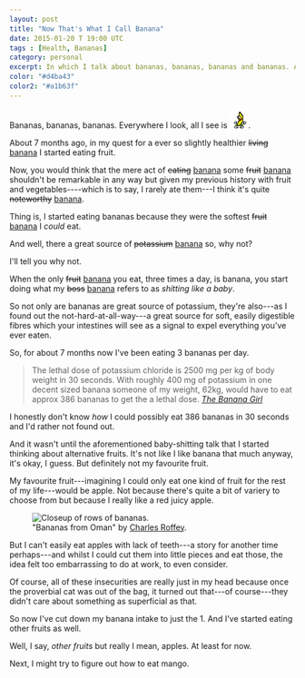 ```yaml
---
layout: post
title: "Now That's What I Call Banana"
date: 2015-01-20 T 19:00 UTC
tags : [Health, Bananas]
category: personal
excerpt: In which I talk about bananas, bananas, bananas and bananas. Also bananas.
color: "#d4ba43"
color2: "#a1b63f"
---
```

Bananas, bananas, bananas. Everywhere I look, all I see is <img src="/assets/posts/2015/january/now-thats-what-i-call-banana/banana.gif" alt="bananas">.

About 7 months ago, in my quest for a ever so slightly healthier <del>living</del> <ins>banana</ins> I started eating fruit.

Now, you would think that the mere act of <del>eating</del> <ins>banana</ins> some <del>fruit</del> <ins>banana</ins> shouldn't be remarkable in any way but given my previous history with fruit and vegetables----which is to say, I rarely ate them---I think it's quite <del>noteworthy</del> <ins>banana</ins>.

Thing is, I started eating bananas because they were the softest <del>fruit</del> <ins>banana</ins> I *could* eat.

<p data-pullquote="My boss referred to it as ‘shitting like a baby’"></p>

And well, there a great source of <del>potassium</del> <ins>banana</ins> so, why not?

I'll tell you why not.

When the only <del>fruit</del> <ins>banana</ins> you eat, three times a day, is banana, you start doing what my <del>boss</del> <ins>banana</ins> refers to as *shitting like a baby*.

So not only are bananas are great source of potassium, they're also---as I found out the not-hard-at-all-way---a great source for soft, easily digestible fibres which your intestines will see as a signal to expel everything you've ever eaten.

So, for about 7 months now I've been eating 3 bananas per day.

> The lethal dose of potassium chloride is 2500 mg per kg of body weight in 30 seconds. With roughly 400 mg of potassium in one decent sized banana someone of my weight, 62kg, would have to eat approx 386 bananas to get the a lethal dose. <cite>[The Banana Girl][banana]</cite>

I honestly don't know *how* I could possibly eat 386 bananas in 30 seconds and I'd rather not found out.

And it wasn't until the aforementioned baby-shitting talk that I started thinking about alternative fruits. It's not like I like banana that much anyway, it's okay, I guess. But definitely not my favourite fruit.

My favourite fruit---imagining I could only eat one kind of fruit for the rest of my life---would be apple. Not because there's quite a bit of variery to choose from but because I really like a red juicy apple.

<figure>
	<img class="js-lazy-load" data-original="/assets/posts/2015/january/now-thats-what-i-call-banana/bananas-from-oman-by-charles-roffey.jpg" alt="Closeup of rows of bananas.">
	<figcaption>"Bananas from Oman" by <a href="https://www.flickr.com/photos/charlesfred/">Charles Roffey</a>.</figcaption>
</figure>

But I can't easily eat apples with lack of teeth---a story for another time perhaps---and whilst I could cut them into little pieces and eat those, the idea felt too embarrassing to do at work, to even consider.

Of course, all of these insecurities are really just in my head because once the proverbial cat was out of the bag, it turned out that---of course---they didn't care about something as superficial as that.

So now I've cut down my banana intake to just the 1. And I've started eating other fruits as well.

Well, I say, *other fruits* but really I mean, apples. At least for now.

Next, I might try to figure out how to eat mango.

[banana]: http://thebananagirl.com/potassium-overdose-on-30-bananas-a-day-2.php